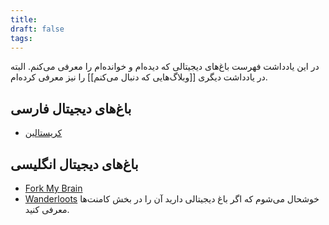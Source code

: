 ```yaml
---
title: 
draft: false
tags:
---
```


در این یادداشت فهرست باغ‌های دیجیتالی که دیده‌ام و خوانده‌ام را معرفی می‌کنم.
البته در یادداشت دیگری [[وبلاگ‌هایی که دنبال می‌کنم]] را نیز معرفی کرده‌ام.
## باغ‌های دیجیتال فارسی
- [کریستالین](https://blog.eledah.ir/) 
## باغ‌های دیجیتال انگلیسی
- [Fork My Brain](https://notes.nicolevanderhoeven.com/Fork+My+Brain)
- [Wanderloots](https://wanderloots.xyz/)
خوشحال می‌شوم که اگر باغ دیجیتالی دارید آن را در بخش کامنت‌ها معرفی کنید.